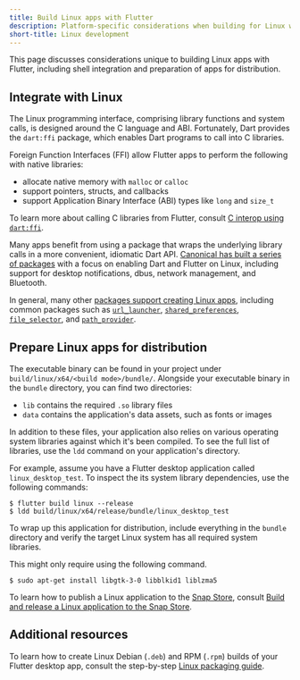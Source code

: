 ```yaml
---
title: Build Linux apps with Flutter
description: Platform-specific considerations when building for Linux with Flutter.
short-title: Linux development
---
```


This page discusses considerations unique to building
Linux apps with Flutter, including shell integration
and preparation of apps for distribution.

## Integrate with Linux

The Linux programming interface,
comprising library functions and system calls,
is designed around the C language and ABI.
Fortunately, Dart provides the `dart:ffi` package,
which enables Dart programs to call into C libraries.

Foreign Function Interfaces (FFI) allow Flutter apps to perform the
following with native libraries:

* allocate native memory with `malloc` or `calloc`
* support pointers, structs, and callbacks
* support Application Binary Interface (ABI) types like `long` and `size_t`

To learn more about calling C libraries from Flutter,
consult [C interop using `dart:ffi`][].

Many apps benefit from using a package that wraps the underlying library
calls in a more convenient, idiomatic Dart API.
[Canonical has built a series of packages][Canonical]
with a focus on enabling Dart and Flutter on Linux,
including support for desktop notifications,
dbus, network management, and Bluetooth.

In general, many other [packages support creating Linux apps][support-linux],
including common packages such as [`url_launcher`],
[`shared_preferences`], [`file_selector`], and [`path_provider`].

[C interop using `dart:ffi`]: {{site.dart-site}}/guides/libraries/c-interop
[Canonical]: {{site.pub}}/publishers/canonical.com/packages
[support-linux]: {{site.pub}}/packages?q=platform%3Alinux
[`url_launcher`]: {{site.pub-pkg}}/url_launcher
[`shared_preferences`]: {{site.pub-pkg}}/shared_preferences
[`file_selector`]: {{site.pub-pkg}}/file_selector
[`path_provider`]: {{site.pub-pkg}}/path_provider

## Prepare Linux apps for distribution

The executable binary can be found in your project under
`build/linux/x64/<build mode>/bundle/`.
Alongside your executable binary in the `bundle` directory,
you can find two directories:

* `lib` contains the required `.so` library files
* `data` contains the application's data assets, such as fonts or images

In addition to these files, your application also relies on various
operating system libraries against which it's been compiled.
To see the full list of libraries,
use the `ldd` command on your application's directory.

For example, assume you have a Flutter desktop application
called `linux_desktop_test`.
To inspect the its system library dependencies, use the following commands:

```console
$ flutter build linux --release
$ ldd build/linux/x64/release/bundle/linux_desktop_test
```

To wrap up this application for distribution,
include everything in the `bundle` directory
and verify the target Linux system has all required system libraries.

This might only require using the following command.

```console
$ sudo apt-get install libgtk-3-0 libblkid1 liblzma5
```

To learn how to publish a Linux application to the [Snap Store],
consult [Build and release a Linux application to the Snap Store][].

## Additional resources

To learn how to create Linux Debian (`.deb`) and RPM (`.rpm`)
builds of your Flutter desktop app,
consult the step-by-step [Linux packaging guide][linux_packaging_guide].

[Snap Store]: https://snapcraft.io/store
[Build and release a Linux application to the Snap Store]: /deployment/linux
[linux_packaging_guide]: https://medium.com/@fluttergems/packaging-and-distributing-flutter-desktop-apps-the-missing-guide-part-3-linux-24ef8d30a5b4
